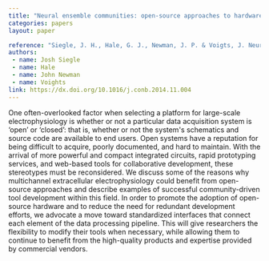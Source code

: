 ```yaml
---
title: "Neural ensemble communities: open-source approaches to hardware for large-scale electrophysiology"
categories: papers
layout: paper

reference: "Siegle, J. H., Hale, G. J., Newman, J. P. & Voigts, J. Neural ensemble communities: open-source approaches to hardware for large-scale electrophysiology. Current Opinion in Neurobiology 32, 53–59 (2015)."
authors: 
 - name: Josh Siegle
 - name: Hale
 - name: John Newman
 - name: Voights
link: https://dx.doi.org/10.1016/j.conb.2014.11.004
---
```


One often-overlooked factor when selecting a platform for large-scale electrophysiology is whether or not a particular data acquisition system is ‘open’ or ‘closed’: that is, whether or not the system's schematics and source code are available to end users. Open systems have a reputation for being difficult to acquire, poorly documented, and hard to maintain. With the arrival of more powerful and compact integrated circuits, rapid prototyping services, and web-based tools for collaborative development, these stereotypes must be reconsidered. We discuss some of the reasons why multichannel extracellular electrophysiology could benefit from open-source approaches and describe examples of successful community-driven tool development within this field. In order to promote the adoption of open-source hardware and to reduce the need for redundant development efforts, we advocate a move toward standardized interfaces that connect each element of the data processing pipeline. This will give researchers the flexibility to modify their tools when necessary, while allowing them to continue to benefit from the high-quality products and expertise provided by commercial vendors.  

